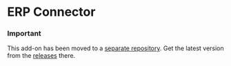 # ERP Connector

### Important
This add-on has been moved to a [separate repository](https://github.com/Lundalogik/addon-erpconnector). Get the latest version from the [releases](https://github.com/Lundalogik/addon-erpconnector/releases) there.
